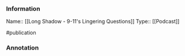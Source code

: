 ### Information

Name:: [[Long Shadow - 9-11's Lingering Questions]]
Type:: [[Podcast]]

#publication


### Annotation

